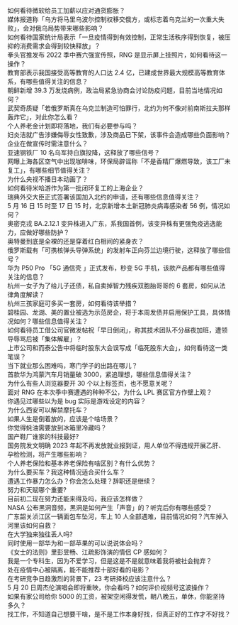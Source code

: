 如何看待微软给员工加薪以应对通货膨胀？  
媒体报道称「乌方将马里乌波尔控制权移交俄方，或标志着乌克兰的一次重大失败」，会对俄乌局势带来哪些影响？  
如何看待国家统计局表示「一旦疫情得到有效控制，正常生活秩序得到恢复，被压抑的消费需求会得到较快释放」？  
拳头官推发布 2022 季中赛六强宣传照，RNG 是显示屏上挂照片，如何看待这一操作？  
教育部表示我国接受高等教育的人口达 2.4 亿，已建成世界最大规模高等教育体系，有哪些值得关注的信息？  
朝鲜新增 39.3 万发烧病例，政治局紧急协商会讨论防疫问题，目前当地情况如何？  
武契奇质疑「若俄罗斯真在乌克兰制造可怕罪行，北约为何不像对前南斯拉夫那样轰炸它」，对此你怎么看？  
个人养老金计划即将落地，我们有必要参与吗？  
妇炎洁就广告涉嫌侮辱女性致歉，涉及商品已下架，该事件会造成哪些负面影响？企业在做宣传时需注意什么？  
亚速钢铁厂 10 名乌军持白旗投降，这释放了哪些信号？  
网曝上海各区空气中出现咖啡味，环保局辟谣称「不是香精厂爆燃导致，该工厂未复工」，有哪些细节值得关注？  
为什么央视不播日本动画了？  
如何看待米哈游作为第一批闭环复工的上海企业？  
瑞典外交大臣正式签署该国加入北约的申请，还有哪些信息值得关注？  
5 月 16 日 15 时至 17 日 15 时，北京新增本土新冠肺炎病毒感染者 56 例，情况如何？  
奥密克戎 BA.2.12.1 变异株进入广东，系我国首例，该变异株有更强免疫逃逸能力，应做好哪些防护？  
奥特曼到底是全裸的还是穿着红白相间的紧身衣？  
俄罗斯载有「可携核弹头导弹系统」的发射车正向芬兰边境行驶，这释放了哪些信号？  
华为 P50 Pro 「5G 通信壳 」正式发布，秒变 5G 手机，该款产品都有哪些值得关注的信息？  
杭州一女子为了给儿子还债，私自卖掉智力残疾双胞胎哥哥的 6 套房，如何从法律角度解读？  
杭州三孩家庭可多买一套房，如何看待该举措？  
碧桂园、龙湖、美的置业被选为示范房企，将于本周发债并启用保护工具，具体情况如何？哪些信息值得关注？  
如何看待员工借公司官微发帖祝「早日倒闭」，称其技术团队不分昼夜加班，遭领导辱骂后被「集体解雇」？  
上市公司和而泰公告中将临时股东大会误写成「临死股东大会」，如何看待这一类笔误？  
当下就业那么困难吗，寒门学子的出路在哪儿？  
首款华为鸿蒙汽车月销量破 3000，紧追理想，哪些信息值得关注？  
为什么有些人浏览器要开 30 个以上标签页，也不愿意关呢？  
面对 RNG 在本次季中赛遭遇的种种不公，为什么 LPL 赛区官方作壁上观？  
你遇见过哪些以为是 bug 实际是游戏设定的内容？  
为什么西安可以解禁摩托车？  
如果人生是倒着放的，应该是个啥场景？  
你觉得蚝油需要放到冰箱里冷藏吗？  
国产鞋厂谁家的科技最好?  
国务院发文明确 2023 年起不再发放就业报到证，用人单位不得违规开展乙肝、孕检检测，将产生哪些影响？  
个人养老保险和基本养老保险有啥区别？有什么优势？  
为什么要买车？我这种情况适合买什么车？  
遭遇工作暴力怎么办？你会怎么处理？辞职还是继续？  
努力和天赋哪个重要?  
目前初二现在努力还能来得及吗，我应该怎样做？  
NASA 公布黑洞音频，黑洞是如何产生「声音」的？听完后你有哪些感受？  
广东韶关浈江区一辆面包车坠河，车上 10 人全部遇难，目前情况如何？汽车掉入河里该如何自救？  
在大学独来独往丢人吗?  
同时使用一部华为和一部苹果的可以说说体会吗？  
《女士的法则》里彭昱畅、江疏影饰演的情侣 CP 感如何？  
我是一个专科生，因为不爱学习，但是这是不是就意味着我将被社会抛弃？  
处在疫情中心被隔离，能不能推荐十部好看的电影？  
在考研竞争日趋激烈的背景下，23 考研择校应该注意什么？  
5 月 20 日周杰伦演唱会即将重映，你会看吗？如何评价视频号这波操作？  
如果有家公司给你 5000 的工资，被架空闲得发慌，朝八晚五，单休，你能坚持多久？  
找工作，不知道自己想要干啥，是不是工作本身好找，但真正好的工作才不好找？  
